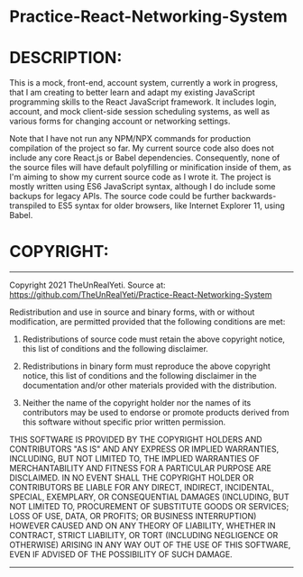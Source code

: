 # Practice-React-Networking-System

# DESCRIPTION: 
This is a mock, front-end, account system, currently a work in progress, that I am creating to better learn and adapt my existing JavaScript programming skills to the React JavaScript framework. It includes login, account, and mock client-side session scheduling systems, as well as various forms for changing account or networking settings.

Note that I have not run any NPM/NPX commands for production compilation of the project so far. My current source code also does not include any core React.js or Babel dependencies. Consequently, none of the source files will have default polyfilling or minification inside of them, as I'm aiming to show my current source code as I wrote it. The project is mostly written using ES6 JavaScript syntax, although I do include some backups for legacy APIs. The source code could be further backwards-transpiled to ES5 syntax for older browsers, like Internet Explorer 11, using Babel.

# COPYRIGHT: 
******************************************************************************************************************************************************** 

Copyright 2021 TheUnRealYeti. Source at: https://github.com/TheUnRealYeti/Practice-React-Networking-System

Redistribution and use in source and binary forms, with or without 
modification, are permitted provided that the following conditions are 
met:

1. Redistributions of source code must retain the above copyright notice, this list of conditions and the following disclaimer.

2. Redistributions in binary form must reproduce the above copyright 
notice, this list of conditions and the following disclaimer in the 
documentation and/or other materials provided with the distribution.

3. Neither the name of the copyright holder nor the names of its 
contributors may be used to endorse or promote products derived from 
this software without specific prior written permission.

THIS SOFTWARE IS PROVIDED BY THE COPYRIGHT HOLDERS AND CONTRIBUTORS 
"AS IS" AND ANY EXPRESS OR IMPLIED WARRANTIES, INCLUDING, BUT NOT 
LIMITED TO, THE IMPLIED WARRANTIES OF MERCHANTABILITY AND FITNESS FOR A 
PARTICULAR PURPOSE ARE DISCLAIMED. IN NO EVENT SHALL THE COPYRIGHT 
HOLDER OR CONTRIBUTORS BE LIABLE FOR ANY DIRECT, INDIRECT, INCIDENTAL, 
SPECIAL, EXEMPLARY, OR CONSEQUENTIAL DAMAGES (INCLUDING, BUT NOT LIMITED
 TO, PROCUREMENT OF SUBSTITUTE GOODS OR SERVICES; LOSS OF USE, DATA, OR 
PROFITS; OR BUSINESS INTERRUPTION) HOWEVER CAUSED AND ON ANY THEORY OF 
LIABILITY, WHETHER IN CONTRACT, STRICT LIABILITY, OR TORT (INCLUDING 
NEGLIGENCE OR OTHERWISE) ARISING IN ANY WAY OUT OF THE USE OF THIS 
SOFTWARE, EVEN IF ADVISED OF THE POSSIBILITY OF SUCH DAMAGE.

********************************************************************************************************************************************************
